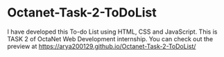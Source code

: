 # Octanet-Task-2-ToDoList
I have developed this To-do List using HTML, CSS and JavaScript. 
This is TASK 2 of OctaNet Web Development internship. 
You can check out the preview at https://arya200129.github.io/Octanet-Task-2-ToDoList/
